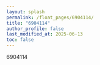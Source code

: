 ```yaml
---
layout: splash
permalink: /float_pages/6904114/
title: "6904114"
author_profile: false
last_modified_at: 2025-06-13
toc: false
---
```

 
6904114

